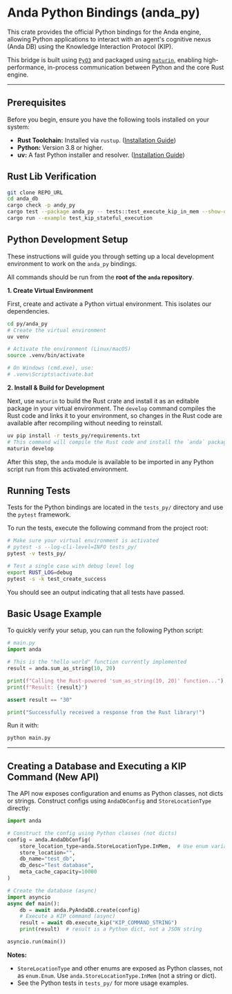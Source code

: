 # Anda Python Bindings (anda_py)

This crate provides the official Python bindings for the Anda engine, allowing Python applications to interact with an agent's cognitive nexus (Anda DB) using the Knowledge Interaction Protocol (KIP).

This bridge is built using [`PyO3`](https://pyo3.rs/) and packaged using [`maturin`](https://www.maturin.rs/), enabling high-performance, in-process communication between Python and the core Rust engine.

---

## Prerequisites

Before you begin, ensure you have the following tools installed on your system:

-   **Rust Toolchain:** Installed via `rustup`. ([Installation Guide](https://www.rust-lang.org/tools/install))
-   **Python:** Version 3.8 or higher.
-   **uv:** A fast Python installer and resolver. ([Installation Guide](https://github.com/astral-sh/uv))

## Rust Lib Verification
```bash
git clone REPO_URL
cd anda_db
cargo check -p andy_py
cargo test --package anda_py -- tests::test_execute_kip_in_mem --show-output
cargo run --example test_kip_stateful_execution
```

## Python Development Setup

These instructions will guide you through setting up a local development environment to work on the `anda_py` bindings.

All commands should be run from the **root of the `anda` repository**.

**1. Create Virtual Environment**

First, create and activate a Python virtual environment. This isolates our dependencies.

```bash
cd py/anda_py
# Create the virtual environment
uv venv

# Activate the environment (Linux/macOS)
source .venv/bin/activate

# On Windows (cmd.exe), use:
# .venv\Scripts\activate.bat
```

**2. Install & Build for Development**

Next, use `maturin` to build the Rust crate and install it as an editable package in your virtual environment. The `develop` command compiles the Rust code and links it to your environment, so changes in the Rust code are available after recompiling without needing to reinstall.

```bash
uv pip install -r tests_py/requirements.txt
# This command will compile the Rust code and install the `anda` package
maturin develop
```

After this step, the `anda` module is available to be imported in any Python script run from this activated environment.

## Running Tests

Tests for the Python bindings are located in the `tests_py/` directory and use the `pytest` framework.

To run the tests, execute the following command from the project root:

```bash
# Make sure your virtual environment is activated
# pytest -s --log-cli-level=INFO tests_py/
pytest -v tests_py/

# Test a single case with debug level log
export RUST_LOG=debug
pytest -s -k test_create_success
```

You should see an output indicating that all tests have passed.

## Basic Usage Example

To quickly verify your setup, you can run the following Python script:

```python
# main.py
import anda

# This is the "hello world" function currently implemented
result = anda.sum_as_string(10, 20)

print(f"Calling the Rust-powered 'sum_as_string(10, 20)' function...")
print(f"Result: {result}")

assert result == "30"

print("Successfully received a response from the Rust library!")
```

Run it with:

```bash
python main.py
```

---

## Creating a Database and Executing a KIP Command (New API)

The API now exposes configuration and enums as Python classes, not dicts or strings. Construct configs using `AndaDbConfig` and `StoreLocationType` directly:

```python
import anda

# Construct the config using Python classes (not dicts)
config = anda.AndaDbConfig(
	store_location_type=anda.StoreLocationType.InMem,  # Use enum variant as a class attribute
	store_location="",
	db_name="test_db",
	db_desc="Test database",
	meta_cache_capacity=10000
)

# Create the database (async)
import asyncio
async def main():
	db = await anda.PyAndaDB.create(config)
	# Execute a KIP command (async)
	result = await db.execute_kip("KIP_COMMAND_STRING")
	print(result)  # result is a Python dict, not a JSON string

asyncio.run(main())
```

**Notes:**
- `StoreLocationType` and other enums are exposed as Python classes, not as `enum.Enum`. Use `anda.StoreLocationType.InMem` (not a string or dict).
- See the Python tests in `tests_py/` for more usage examples.
